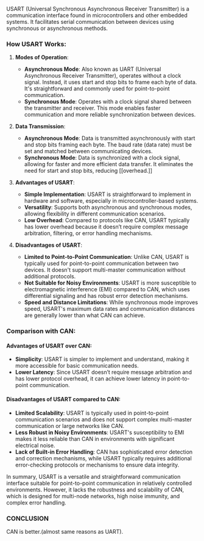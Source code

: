 USART (Universal Synchronous Asynchronous Receiver Transmitter) is a communication interface found in microcontrollers and other embedded systems. It facilitates serial communication between devices using synchronous or asynchronous methods. 

### How USART Works:

1. **Modes of Operation**:
   - **Asynchronous Mode**: Also known as UART (Universal Asynchronous Receiver Transmitter), operates without a clock signal. Instead, it uses start and stop bits to frame each byte of data. It's straightforward and commonly used for point-to-point communication.
   - **Synchronous Mode**: Operates with a clock signal shared between the transmitter and receiver. This mode enables faster communication and more reliable synchronization between devices.

2. **Data Transmission**:
   - **Asynchronous Mode**: Data is transmitted asynchronously with start and stop bits framing each byte. The baud rate (data rate) must be set and matched between communicating devices.
   - **Synchronous Mode**: Data is synchronized with a clock signal, allowing for faster and more efficient data transfer. It eliminates the need for start and stop bits, reducing [[overhead.]]

3. **Advantages of USART**:
   - **Simple Implementation**: USART is straightforward to implement in hardware and software, especially in microcontroller-based systems.
   - **Versatility**: Supports both asynchronous and synchronous modes, allowing flexibility in different communication scenarios.
   - **Low Overhead**: Compared to protocols like CAN, USART typically has lower overhead because it doesn’t require complex message arbitration, filtering, or error handling mechanisms.

4. **Disadvantages of USART**:
   - **Limited to Point-to-Point Communication**: Unlike CAN, USART is typically used for point-to-point communication between two devices. It doesn't support multi-master communication without additional protocols.
   - **Not Suitable for Noisy Environments**: USART is more susceptible to electromagnetic interference (EMI) compared to CAN, which uses differential signaling and has robust error detection mechanisms.
   - **Speed and Distance Limitations**: While synchronous mode improves speed, USART's maximum data rates and communication distances are generally lower than what CAN can achieve.

### Comparison with CAN:

#### Advantages of USART over CAN:
- **Simplicity**: USART is simpler to implement and understand, making it more accessible for basic communication needs.
- **Lower Latency**: Since USART doesn’t require message arbitration and has lower protocol overhead, it can achieve lower latency in point-to-point communication.

#### Disadvantages of USART compared to CAN:
- **Limited Scalability**: USART is typically used in point-to-point communication scenarios and does not support complex multi-master communication or large networks like CAN.
- **Less Robust in Noisy Environments**: USART's susceptibility to EMI makes it less reliable than CAN in environments with significant electrical noise.
- **Lack of Built-in Error Handling**: CAN has sophisticated error detection and correction mechanisms, while USART typically requires additional error-checking protocols or mechanisms to ensure data integrity.

In summary, USART is a versatile and straightforward communication interface suitable for point-to-point communication in relatively controlled environments. However, it lacks the robustness and scalability of CAN, which is designed for multi-node networks, high noise immunity, and complex error handling.
### CONCLUSION
CAN is better.(almost same reasons as UART).